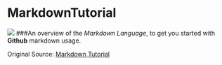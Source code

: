 # MarkdownTutorial
![](https://i.github-camo.com/60e36d65c0697bc6d5bad68ee433f3bf2fbef4a8/68747470733a2f2f7261772e67697468756275736572636f6e74656e742e636f6d2f74726176732f6d61726b646f776e2d7064662f6d61737465722f6173736574732f746573747064662e706e67)
###An overview of the _Markdown Language_, to get you started with **Github** markdown usage.

Original Source: [Markdown Tutorial](https://www.markdowntutorial.com)
